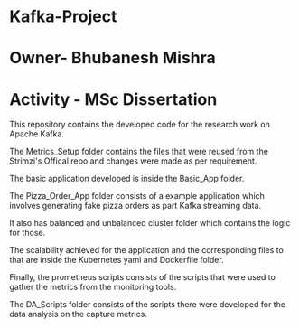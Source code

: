 # Kafka-Project

# Owner- Bhubanesh Mishra

# Activity - MSc Dissertation

This repository contains the developed code for the research work on Apache Kafka.

The Metrics_Setup folder contains the files that were reused from the Strimzi's Offical repo and changes were made as per requirement.

The basic application developed is inside the Basic_App folder.

The Pizza_Order_App folder consists of a example application which involves generating fake pizza orders as part Kafka streaming data.

It also has balanced and unbalanced cluster folder which contains the logic for those.

The scalability achieved for the application and the corresponding files to that are inside the Kubernetes yaml and Dockerfile folder.

Finally, the prometheus scripts consists of the scripts that were used to gather the metrics from the monitoring tools.

The DA_Scripts folder consists of the scripts there were developed for the data analysis on the capture metrics.